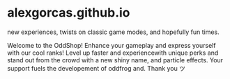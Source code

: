 # alexgorcas.github.io
new experiences, twists on classic game modes, and hopefully fun times.





Welcome to the OddShop! Enhance your gameplay and express yourself with our cool ranks! Level up faster and experiencewith unique perks and stand out from the crowd with a new shiny name, and particle effects. Your support fuels the developement of oddfrog and. Thank you ツ
